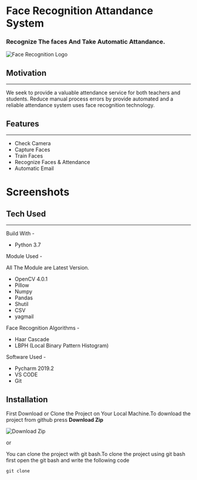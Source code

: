 # Face Recognition Attandance System

### Recognize The faces And Take Automatic Attandance.

![Face Recognition Logo]()

## Motivation
----------------------------
We seek to provide a valuable attendance service for both teachers and students. Reduce manual process errors by provide automated and a reliable attendance system uses face recognition technology.

## Features
---------------------------
* Check Camera
* Capture Faces
* Train Faces
* Recognize Faces & Attendance
* Automatic Email

# Screenshots


## Tech Used
--------------------------
Build With - 
* Python 3.7

Module Used -

All The Module are Latest Version.
* OpenCV 4.0.1
* Pillow
* Numpy
* Pandas
* Shutil
* CSV
* yagmail


Face Recognition Algorithms -
* Haar Cascade
* LBPH (Local Binary Pattern Histogram)

Software Used -
* Pycharm 2019.2
* VS CODE 
* Git

## Installation

First Download or Clone the Project on Your Local Machine.To download the project from github press **Download Zip**

![Download Zip]()

or 

You can clone the project with git bash.To clone the project using git bash first open the git bash and write the following code
```
git clone 
